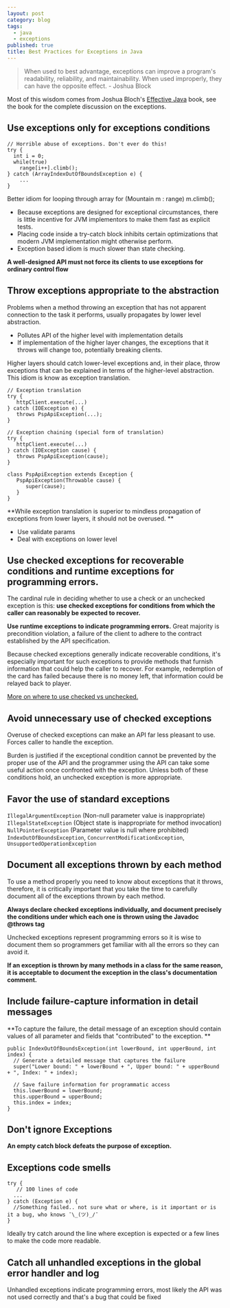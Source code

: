 ```yaml
---
layout: post
category: blog
tags: 
  - java
  - exceptions
published: true
title: Best Practices for Exceptions in Java
---
```

> When used to best advantage, exceptions can improve a program's readability, reliability, and maintainability. When used improperly, they can have the opposite effect. - Joshua Block

Most of this wisdom comes from Joshua Bloch's [Effective Java](https://amzn.to/2xamghn) book, see the book for the complete discussion on the exceptions. 

## Use exceptions only for exceptions conditions

```
// Horrible abuse of exceptions. Don't ever do this!
try {
  int i = 0;
  while(true)
    range[i++].climb();
} catch (ArrayIndexOutOfBoundsException e) {
	...
}
```

Better idiom for looping through array for (Mountain m : range) m.climb();

- Because exceptions are designed for exceptional circumstances, there is little incentive for JVM implementors to make them fast as explicit tests.
- Placing code inside a try-catch block inhibits certain optimizations that modern JVM implementation might otherwise perform.
- Exception based idiom is much slower than state checking.

**A well-designed API must not force its clients to use exceptions for ordinary control flow**

## Throw exceptions appropriate to the abstraction

Problems when a method throwing an exception that has not apparent connection to the task it performs, usually propagates by lower level abstraction.

- Pollutes API of the higher level with implementation details
- If implementation of the higher layer changes, the exceptions that it throws will change too, potentially breaking clients.

Higher layers should catch lower-level exceptions and, in their place, throw exceptions that can be explained in terms of the higher-level abstraction. This idiom is know as exception translation.

```
// Exception translation
try {
   httpClient.execute(...)
} catch (IOException e) {
   throws PspApiException(...);
}
```

```
// Exception chaining (special form of translation)
try {
   httpClient.execute(...)
} catch (IOException cause) {
   throws PspApiException(cause);
}

class PspApiException extends Exception {
   PspApiException(Throwable cause) {
      super(cause);
   }
}
```

**While exception translation is superior to mindless propagation of exceptions from lower layers, it should not be overused.
**

- Use validate params
- Deal with exceptions on lower level

## Use checked exceptions for recoverable conditions and runtime exceptions for programming errors.

The cardinal rule in deciding whether to use a check or an unchecked exception is this: **use checked exceptions for conditions from which the caller can reasonably be expected to recover.**

**Use runtime exceptions to indicate programming errors.** Great majority is precondition violation, a failure of the client to adhere to the contract established by the API specification.

Because checked exceptions generally indicate recoverable conditions, it's especially important for such exceptions to provide methods that furnish information that could help the caller to recover. For example, redemption of the card has failed because there is no money left, that information could be relayed back to player.

[More on where to use checked vs unchecked.](https://stackoverflow.com/questions/27578/when-to-choose-checked-and-unchecked-exceptions/19061110#19061110)

## Avoid unnecessary use of checked exceptions
Overuse of checked exceptions can make an API far less pleasant to use. Forces caller to handle the exception.

Burden is justified if the exceptional condition cannot be prevented by the proper use of the API and the programmer using the API can take some useful action once confronted with the exception. Unless both of these conditions hold, an unchecked exception is more appropriate.

## Favor the use of standard exceptions
`IllegalArgumentException` (Non-null parameter value is inappropriate) `IllegalStateException` (Object state is inappropriate for method invocation) `NullPointerException` (Parameter value is null where prohibited) `IndexOutOfBoundsException`, `ConcurrentModificationException`, `UnsupportedOperationException`

## Document all exceptions thrown by each method

To use a method properly you need to know about exceptions that it throws, therefore, it is critically important that you take the time to carefully document all of the exceptions thrown by each method.

**Always declare checked exceptions individually, and document precisely the conditions under which each one is thrown using the Javadoc @throws tag**

Unchecked exceptions represent programming errors so it is wise to document them so programmers get familiar with all the errors so they can avoid it.

**If an exception is thrown by many methods in a class for the same reason, it is acceptable to document the exception in the class's documentation comment.**

## Include failure-capture information in detail messages
**To capture the failure, the detail message of an exception should contain values of all parameter and fields that "contributed" to the exception.
**
```
public IndexOutOfBoundsException(int lowerBound, int upperBound, int index) {
  // Generate a detailed message that captures the failure
  super("Lower bound: " + lowerBound + ", Upper bound: " + upperBound + ", Index: " + index);

  // Save failure information for programmatic access
  this.lowerBound = lowerBound;
  this.upperBound = upperBound;
  this.index = index;
}
```

## Don't ignore Exceptions
**An empty catch block defeats the purpose of exception.**

## Exceptions code smells
```
try {
   // 100 lines of code
  ...
} catch (Exception e) {
  //Something failed.. not sure what or where, is it important or is it a bug, who knows ¯\_(ツ)_/¯
}
```
Ideally try catch around the line where exception is expected or a few lines to make the code more readable.

## Catch all unhandled exceptions in the global error handler and log
Unhandled exceptions indicate programming errors, most likely the API was not used correctly and that's a bug that could be fixed






